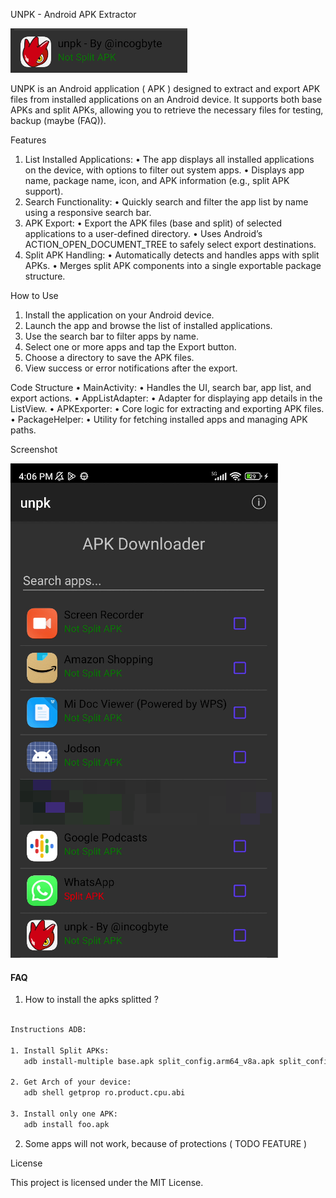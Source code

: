 UNPK - Android APK Extractor

![](/images/SCR-20241209-ohqp.png)

UNPK is an Android application ( APK ) designed to extract and export APK files from installed applications on an Android device. It supports both base APKs and split APKs, allowing you to retrieve the necessary files for testing, backup (maybe (FAQ)).

Features
1.	List Installed Applications:
	•	The app displays all installed applications on the device, with options to filter out system apps.
	•	Displays app name, package name, icon, and APK information (e.g., split APK support).
2.	Search Functionality:
	•	Quickly search and filter the app list by name using a responsive search bar.
3.	APK Export:
	•	Export the APK files (base and split) of selected applications to a user-defined directory.
	•	Uses Android’s ACTION_OPEN_DOCUMENT_TREE to safely select export destinations.
4.	Split APK Handling:
	•	Automatically detects and handles apps with split APKs.
	•	Merges split APK components into a single exportable package structure.

How to Use
1.	Install the application on your Android device.
2.	Launch the app and browse the list of installed applications.
3.	Use the search bar to filter apps by name.
4.	Select one or more apps and tap the Export button.
5.	Choose a directory to save the APK files.
6.	View success or error notifications after the export.

Code Structure
•	MainActivity:
•	Handles the UI, search bar, app list, and export actions.
•	AppListAdapter:
•	Adapter for displaying app details in the ListView.
•	APKExporter:
•	Core logic for extracting and exporting APK files.
•	PackageHelper:
•	Utility for fetching installed apps and managing APK paths.

Screenshot

![](/images/SCR-20241209-oezg.png)



#### FAQ 

1. How to install the apks splitted ? 

```bash

Instructions ADB:

1. Install Split APKs:
   adb install-multiple base.apk split_config.arm64_v8a.apk split_config.en.apk

2. Get Arch of your device:
   adb shell getprop ro.product.cpu.abi

3. Install only one APK:
   adb install foo.apk 

```

2. Some apps will not work, because of protections ( TODO FEATURE ) 

License

This project is licensed under the MIT License.
